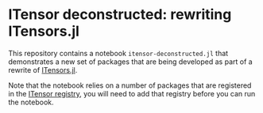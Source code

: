 # ITensor deconstructed: rewriting ITensors.jl

This repository contains a notebook `itensor-deconstructed.jl` that demonstrates a new set of packages
that are being developed as part of a rewrite of [ITensors.jl](https://github.com/ITensor/ITensors.jl).

Note that the notebook relies on a number of packages that are registered in the
[ITensor registry](https://github.com/ITensor/ITensorRegistry), you will need to add that
registry before you can run the notebook.
